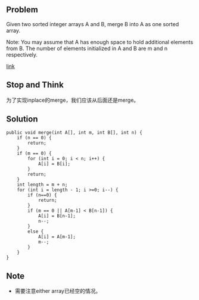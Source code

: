 ## Problem

Given two sorted integer arrays A and B, merge B into A as one sorted array.

Note:
You may assume that A has enough space to hold additional elements from B. The number of elements initialized in A and B are m and n respectively.

[link](http://leetcode.com/onlinejudge#question_88)

## Stop and Think

为了实现inplace的merge，我们应该从后面还是merge。

## Solution


    public void merge(int A[], int m, int B[], int n) {
        if (n == 0) {
            return;
        }
        if (m == 0) {
            for (int i = 0; i < n; i++) {
                A[i] = B[i];
            }
            return;
        }
        int length = m + n;
        for (int i = length - 1; i >=0; i--) {
		  	if (n==0) {
            	return;
            }
            if (m == 0 || A[m-1] < B[n-1]) {
                A[i] = B[n-1];
                n--;
            }
            else {
                A[i] = A[m-1];
                m--;
            }
        }
    }

## Note

- 需要注意either array已经空的情况。